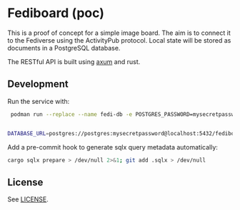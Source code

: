 # Fediboard (poc)

 This is a proof of concept for a simple image board. The aim is to connect it to the Fediverse using the ActivityPub protocol. Local state will be stored as documents in a PostgreSQL database.

 The RESTful API is built using [axum](https://github.com/tokio-rs/axum) and rust.

 ## Development

Run the service with:
```bash
 podman run --replace --name fedi-db -e POSTGRES_PASSWORD=mysecretpassword -e POSTGRES_DB=fediboard -p 5432:5432 -d docker.io/postgres:17


DATABASE_URL=postgres://postgres:mysecretpassword@localhost:5432/fediboard cargo run
```

Add a pre-commit hook to generate sqlx query metadata automatically:
```bash
cargo sqlx prepare > /dev/null 2>&1; git add .sqlx > /dev/null
```

 ## License
 See [LICENSE](LICENSE).